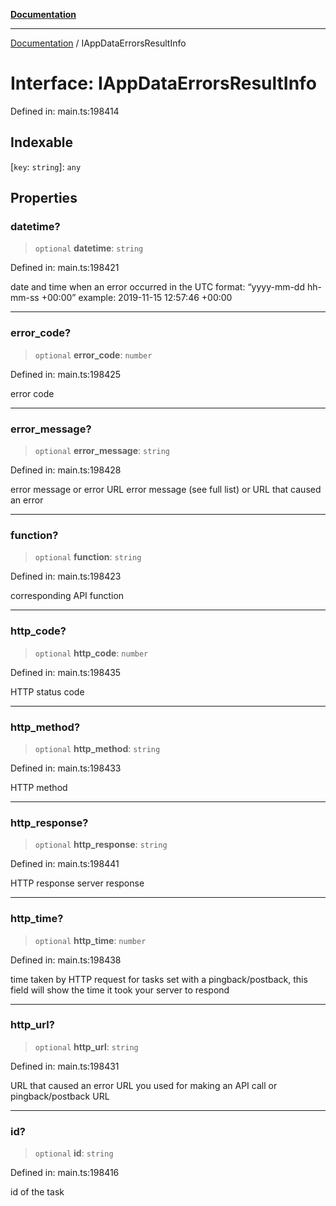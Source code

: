 [**Documentation**](../README.md)

***

[Documentation](../README.md) / IAppDataErrorsResultInfo

# Interface: IAppDataErrorsResultInfo

Defined in: main.ts:198414

## Indexable

\[`key`: `string`\]: `any`

## Properties

### datetime?

> `optional` **datetime**: `string`

Defined in: main.ts:198421

date and time when an error occurred
in the UTC format: “yyyy-mm-dd hh-mm-ss +00:00”
example:
2019-11-15 12:57:46 +00:00

***

### error\_code?

> `optional` **error\_code**: `number`

Defined in: main.ts:198425

error code

***

### error\_message?

> `optional` **error\_message**: `string`

Defined in: main.ts:198428

error message or error URL
error message (see full list) or URL that caused an error

***

### function?

> `optional` **function**: `string`

Defined in: main.ts:198423

corresponding API function

***

### http\_code?

> `optional` **http\_code**: `number`

Defined in: main.ts:198435

HTTP status code

***

### http\_method?

> `optional` **http\_method**: `string`

Defined in: main.ts:198433

HTTP method

***

### http\_response?

> `optional` **http\_response**: `string`

Defined in: main.ts:198441

HTTP response
server response

***

### http\_time?

> `optional` **http\_time**: `number`

Defined in: main.ts:198438

time taken by HTTP request
for tasks set with a pingback/postback, this field will show the time it took your server to respond

***

### http\_url?

> `optional` **http\_url**: `string`

Defined in: main.ts:198431

URL that caused an error
URL you used for making an API call or pingback/postback URL

***

### id?

> `optional` **id**: `string`

Defined in: main.ts:198416

id of the task
